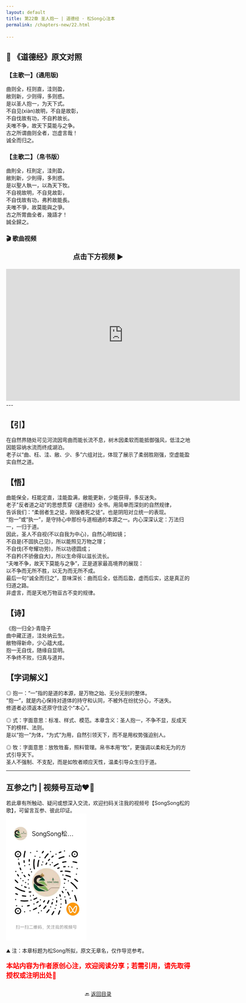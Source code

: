 ```yaml
---
layout: default
title: 第22章 圣人抱一 | 道德经 · 松Song心注本
permalink: /chapters-new/22.html

---
```


## 📜 《道德经》原文对照
### 【主歌一】(通用版)
曲则全，枉则直，洼则盈， <br>
敝则新，少则得，多则惑。<br>
是以圣人抱一，为天下式。<br>
不自见(xiàn)故明，不自是故彰，<br>
不自伐故有功，不自矜故长。<br>
夫唯不争，故天下莫能与之争。<br>
古之所谓曲则全者，岂虚言哉！<br>
诚全而归之。

### 【主歌二】（帛书版）
曲則全，枉則定，洼則盈，<br>
敝則新，少則得，多則惑。<br>
是以聖人執一，以為天下牧。<br>
不自視故明，不自見故彰，<br>
不自伐故有功，弗矜故能長。<br>
夫唯不爭，故莫能與之爭。<br>
古之所胃曲全者，幾語才！<br>
誠全歸之。<br>

### 🎬 歌曲视频
<p style="text-align:center; font-size:1.2rem; font-weight:bold;">
  点击下方视频 ▶️
</p>

<iframe
  src="https://streamable.com/e/hfgoaa"
  width="640"
  height="360"
  frameborder="0"
  allowfullscreen
  loading="lazy">
</iframe>
---

## 【引】
在自然界随处可见河流因弯曲而能长流不息，树木因柔软而能抵御强风，低洼之地因能容纳水流而终成湖泊。<br>
老子以“曲、枉、洼、敝、少、多”六组对比，体现了展示了柔弱胜刚强，空虚能盈实自然之道。<br>

## 【悟】
曲能保全，枉能定直，洼能盈满，敝能更新，少能获得，多反迷失。<br>
老子"反者道之动"的思想贯穿《道德经》全书。用简单而深刻的自然规律，<br>
告诉我们：“柔弱者生之徒，刚强者死之徒”。也是阴阳对立统一的表现。<br>
“抱一”或“执一”，是守持心中那份与道相通的本源之一。内心深深认定：万法归一，一归于道。<br>
因此，圣人不自视(不以自我为中心)，自然心明如镜；<br>
不自是(不固执己见)，所以能照见万物之理；<br>
不自伐(不夸耀功劳)，所以功德圆成；<br>
不自矜(不骄傲自大)，所以生命得以滋长流长。<br>
“夫唯不争，故天下莫能与之争”，正是道家最高境界的展现：<br>
以不争而无所不胜，以无为而无所不成。<br>
最后一句“诚全而归之”，意味深长：曲而后全，低而后盈，虚而后实，这是真正的归道之路。<br>
非虚言，而是天地万物亘古不变的规律。<br>

## 【诗】
《抱一归全》·青隐子<br>
曲中藏正道，洼处纳云生。<br>
敝物得新命，少心蕴大成。<br>
抱一无自伐，随缘自显明。<br>
不争终不败，归真与道并。<br>

## 【字词解义】

◎ 抱一：“一”指的是道的本源，是万物之始、无分无别的整体。<br>
  “抱一”，就是内心保持对道体的持守和认同，不被外在纷扰分心，不迷失。<br>
   修道者必须返本还原守住这个“本心”。<br>

◎ 式：字面意思：标准、样式、模范。本章含义：圣人抱一，不争不显，反成天下的榜样、法则。<br>
   是以“抱一”为体，“为式”为用，自然引领天下，而不是用权势强迫别人。<br>

◎ 牧：字面意思：放牧牲畜，照料管理。帛书本用“牧”，更强调以柔和无为的方式引导天下。<br>
   圣人不强制、不支配，而是如牧者顺应天性，温柔引导众生归于道。<br>

---

##  互参之门 | 视频号互动❤️🤝

若此章有所触动、疑问或想深入交流，欢迎扫码关注我的视频号【SongSong松的歌】，可留言互参、彼此印证。<br>
<img src="../img/qrcode_songsong.jpg" alt="扫码进入视频号" width="220">

⛰️ 注：本章标题为松Song所拟，原文无章名，仅作导览参考。<br>
<p style="color:red; font-size:18px; font-weight:bold;">
本站内容为作者原创心注，欢迎阅读分享；若需引用，请先取得授权或注明出处🙏
</p>

<p style="text-align:center; margin-top:2em;">
  🔙 <a href="{{ '/' | relative_url }}#catalog">返回目录</a>
</p>



